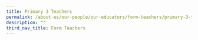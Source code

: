 ```yaml
---
title: Primary 3 Teachers
permalink: /about-us/our-people/our-educators/form-teachers/primary-3-teachers
description: ""
third_nav_title: Form Teachers
---
```

